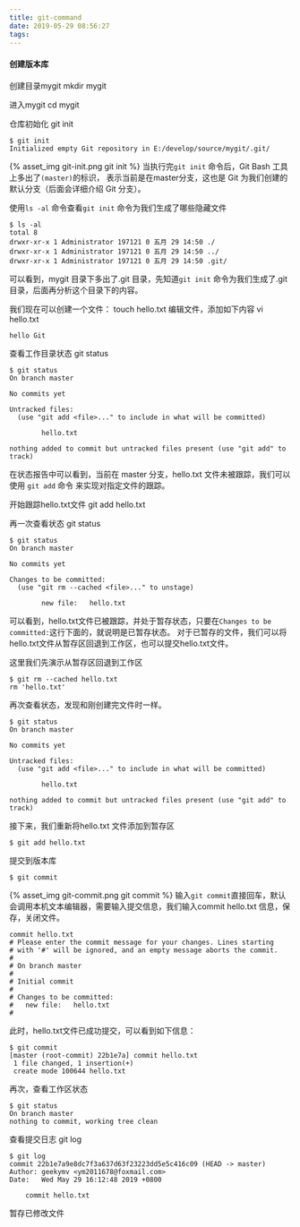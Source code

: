 ```yaml
---
title: git-command
date: 2019-05-29 08:56:27
tags:
---
```

#### 创建版本库
创建目录mygit
mkdir mygit

进入mygit
cd mygit

仓库初始化
git init
```text
$ git init
Initialized empty Git repository in E:/develop/source/mygit/.git/
```
{% asset_img git-init.png git init %}
当执行完`git init` 命令后，Git Bash 工具上多出了`(master)`的标识，
表示当前是在master分支，这也是 Git 为我们创建的默认分支（后面会详细介绍 Git 分支）。

使用`ls -al` 命令查看`git init` 命令为我们生成了哪些隐藏文件
```text
$ ls -al
total 8
drwxr-xr-x 1 Administrator 197121 0 五月 29 14:50 ./
drwxr-xr-x 1 Administrator 197121 0 五月 29 14:50 ../
drwxr-xr-x 1 Administrator 197121 0 五月 29 14:50 .git/
```
可以看到，mygit 目录下多出了.git 目录，先知道`git init` 命令为我们生成了.git 目录，后面再分析这个目录下的内容。

我们现在可以创建一个文件：
touch hello.txt
编辑文件，添加如下内容
vi hello.txt
```text
hello Git
```

查看工作目录状态
git status
```text
$ git status
On branch master

No commits yet

Untracked files:
  (use "git add <file>..." to include in what will be committed)

        hello.txt

nothing added to commit but untracked files present (use "git add" to track)

```
在状态报告中可以看到，当前在 master 分支，hello.txt 文件未被跟踪，我们可以使用 `git add` 命令
来实现对指定文件的跟踪。

开始跟踪hello.txt文件
git add hello.txt

再一次查看状态
git status
```text
$ git status
On branch master

No commits yet

Changes to be committed:
  (use "git rm --cached <file>..." to unstage)

        new file:   hello.txt
```
可以看到，hello.txt文件已被跟踪，并处于暂存状态，只要在`Changes to be committed:`这行下面的，就说明是已暂存状态。
对于已暂存的文件，我们可以将hello.txt文件从暂存区回退到工作区，也可以提交hello.txt文件。

这里我们先演示从暂存区回退到工作区
```text
$ git rm --cached hello.txt
rm 'hello.txt'
```

再次查看状态，发现和刚创建完文件时一样。
```text
$ git status
On branch master

No commits yet

Untracked files:
  (use "git add <file>..." to include in what will be committed)

        hello.txt

nothing added to commit but untracked files present (use "git add" to track)
```
接下来，我们重新将hello.txt 文件添加到暂存区
```text
$ git add hello.txt
```

提交到版本库
```text
$ git commit
```
{% asset_img git-commit.png git commit %}
输入`git commit`直接回车，默认会调用本机文本编辑器，需要输入提交信息，我们输入commit hello.txt
信息，保存，关闭文件。

```text
commit hello.txt
# Please enter the commit message for your changes. Lines starting
# with '#' will be ignored, and an empty message aborts the commit.
#
# On branch master
#
# Initial commit
#
# Changes to be committed:
#	new file:   hello.txt
#
```
此时，hello.txt文件已成功提交，可以看到如下信息：
```text
$ git commit
[master (root-commit) 22b1e7a] commit hello.txt
 1 file changed, 1 insertion(+)
 create mode 100644 hello.txt
```
再次，查看工作区状态
```text
$ git status
On branch master
nothing to commit, working tree clean
```

查看提交日志
git log
```text
$ git log
commit 22b1e7a9e8dc7f3a637d63f23223dd5e5c416c09 (HEAD -> master)
Author: geekymv <ym2011678@foxmail.com>
Date:   Wed May 29 16:12:48 2019 +0800

    commit hello.txt
```

暂存已修改文件